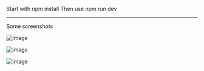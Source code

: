 Start with npm install
Then use npm run dev

-----------------------------------
Some screenshots

![image](https://github.com/user-attachments/assets/0d67eda4-b0a9-4cff-b623-6ab0e90f0529)


![image](https://github.com/user-attachments/assets/32eea256-511d-40ab-a001-d3cede40d9c3)

![image](https://github.com/user-attachments/assets/d9764c02-f20d-405b-bb68-f76e1db87a9f)


